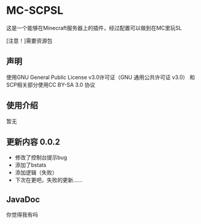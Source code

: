 # MC-SCPSL
这是一个能够在Minecraft服务器上的插件，经过配置可以做到在MC里玩SL

[注意！]需要资源包
## 声明
使用GNU General Public License v3.0许可证（GNU 通用公共许可证 v3.0）
和SCP相关部分使用CC BY-SA 3.0 协议
## 使用介绍
暂无
## 更新内容 0.0.2
* 修改了控制台提示bug
* 添加了bstats
* 添加逻辑（失败）
* 下次在更吧，失败的更新……
## JavaDoc
你觉得我有吗
